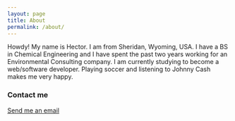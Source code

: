 ```yaml
---
layout: page
title: About
permalink: /about/
---
```


Howdy! My name is Hector. I am from Sheridan, Wyoming, USA. I have a BS in Chemical Engineering and I have spent the past two years working for an Environmental Consulting company. I am currently studying to become a web/software developer. Playing soccer and listening to Johnny Cash makes me very happy.


### Contact me

[Send me an email](mailto:otero111@hotmail.com)
